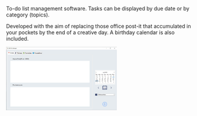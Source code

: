To-do list management software. 
Tasks can be displayed by due date or by category (topics).

Developed with the aim of replacing those office post-it that accumulated in your pockets by the end of a creative day.
A birthday calendar is also included.

<img src="https://raw.githubusercontent.com/DRossyCPNV/LifeProManager/10bff852d719e613700ec413fb34b12077b5d262/LPM-screenshot.jpg?" width="300" alt="screenshot of the main form" >

